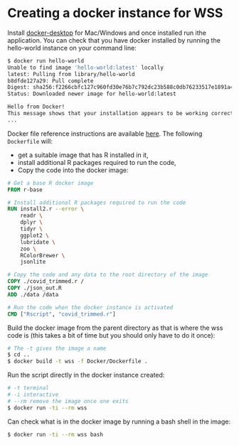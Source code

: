 # Creating a docker instance for WSS

Install [docker-desktop](https://www.docker.com/products/docker-desktop) for Mac/Windows and once installed run ithe application. You can check that you have docker installed by running the hello-world instance on your command line:

```bash
$ docker run hello-world
Unable to find image 'hello-world:latest' locally
latest: Pulling from library/hello-world
b8dfde127a29: Pull complete
Digest: sha256:f2266cbfc127c960fd30e76b7c792dc23b588c0db76233517e1891a4e357d519
Status: Downloaded newer image for hello-world:latest

Hello from Docker!
This message shows that your installation appears to be working correctly.
...
```

Docker file reference instructions are available [here](https://docs.docker.com/engine/reference/builder/).  The following `Dockerfile` will:

* get a suitable image that has R installed in it, 
* install additional R packages required to run the code, 
* Copy the code into the docker image:

```dockerfile
# Get a base R docker image
FROM r-base

# Install additional R packages required to run the code
RUN install2.r --error \
    readr \
    dplyr \
    tidyr \
    ggplot2 \
    lubridate \
    zoo \
    RColorBrewer \
    jsonlite

# Copy the code and any data to the root directory of the image
COPY ./covid_trimmed.r /
COPY ./json_out.R
ADD ./data /data

# Run the code when the docker instance is activated
CMD ["Rscript", "covid_trimmed.r"]
```

Build the docker image from the parent directory as that is where the wss code is (this takes a bit of time but you should only have to do it once):

```bash
# The -t gives the image a name
$ cd ..
$ docker build -t wss -f Docker/Dockerfile .
```

Run the script directly in the docker instance created:

```bash
# -t terminal
# -i interactive
# --rm remove the image once one exits
$ docker run -ti --rm wss 
```

Can check what is in the docker image by running a bash shell in the image:

```bash
$ docker run -ti --rm wss bash
```

